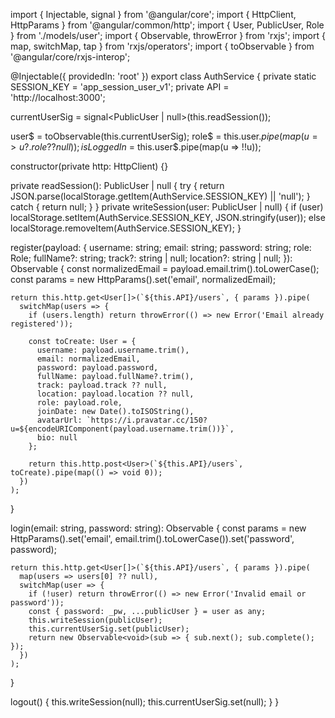 import { Injectable, signal } from '@angular/core';
import { HttpClient, HttpParams } from '@angular/common/http';
import { User, PublicUser, Role } from './models/user';
import { Observable, throwError } from 'rxjs';
import { map, switchMap, tap } from 'rxjs/operators';
import { toObservable } from '@angular/core/rxjs-interop';

@Injectable({ providedIn: 'root' })
export class AuthService {
  private static SESSION_KEY = 'app_session_user_v1';
  private API = 'http://localhost:3000';

  currentUserSig = signal<PublicUser | null>(this.readSession());

  user$ = toObservable(this.currentUserSig);
  role$ = this.user$.pipe(map(u => u?.role ?? null));
  isLoggedIn$ = this.user$.pipe(map(u => !!u));

  constructor(private http: HttpClient) {}

  private readSession(): PublicUser | null {
    try { return JSON.parse(localStorage.getItem(AuthService.SESSION_KEY) || 'null'); } catch { return null; }
  }
  private writeSession(user: PublicUser | null) {
    if (user) localStorage.setItem(AuthService.SESSION_KEY, JSON.stringify(user));
    else localStorage.removeItem(AuthService.SESSION_KEY);
  }

  register(payload: { username: string; email: string; password: string; role: Role; fullName?: string; track?: string | null; location?: string | null; }): Observable<void> {
    const normalizedEmail = payload.email.trim().toLowerCase();
    const params = new HttpParams().set('email', normalizedEmail);

    return this.http.get<User[]>(`${this.API}/users`, { params }).pipe(
      switchMap(users => {
        if (users.length) return throwError(() => new Error('Email already registered'));

        const toCreate: User = {
          username: payload.username.trim(),
          email: normalizedEmail,
          password: payload.password,
          fullName: payload.fullName?.trim(),
          track: payload.track ?? null,
          location: payload.location ?? null,
          role: payload.role,
          joinDate: new Date().toISOString(),
          avatarUrl: `https://i.pravatar.cc/150?u=${encodeURIComponent(payload.username.trim())}`,
          bio: null
        };

        return this.http.post<User>(`${this.API}/users`, toCreate).pipe(map(() => void 0));
      })
    );
  }

  login(email: string, password: string): Observable<void> {
    const params = new HttpParams().set('email', email.trim().toLowerCase()).set('password', password);

    return this.http.get<User[]>(`${this.API}/users`, { params }).pipe(
      map(users => users[0] ?? null),
      switchMap(user => {
        if (!user) return throwError(() => new Error('Invalid email or password'));
        const { password: _pw, ...publicUser } = user as any;
        this.writeSession(publicUser);
        this.currentUserSig.set(publicUser);
        return new Observable<void>(sub => { sub.next(); sub.complete(); });
      })
    );
  }

  logout() {
    this.writeSession(null);
    this.currentUserSig.set(null);
  }
}
